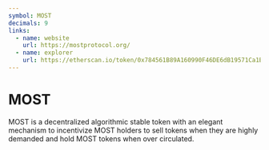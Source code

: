 ```yaml
---
symbol: MOST
decimals: 9
links:
  - name: website
    url: https://mostprotocol.org/
  - name: explorer
    url: https://etherscan.io/token/0x784561B89A160990F46DE6dB19571Ca1B5F14bCE
---
```


# MOST

MOST is a decentralized algorithmic stable token with an elegant mechanism to incentivize MOST holders to sell tokens when they are highly demanded and hold MOST tokens when over circulated.
